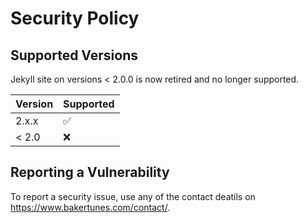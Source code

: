 # Security Policy

## Supported Versions

Jekyll site on versions < 2.0.0 is now retired and no longer supported.

| Version | Supported          |
| ------- | ------------------ |
| 2.x.x   | :white_check_mark: |
| < 2.0   | :x:                |

## Reporting a Vulnerability

To report a security issue, use any of the contact deatils on https://www.bakertunes.com/contact/.

